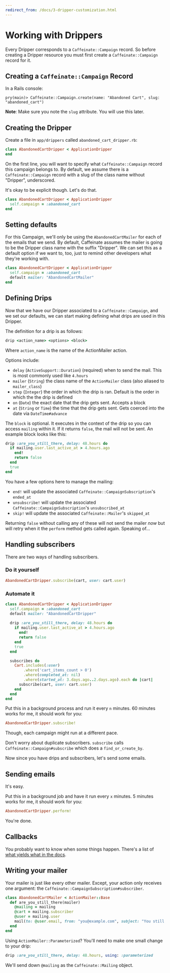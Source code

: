 ```yaml
---
redirect_from: /docs/3-dripper-customization.html
---
```


# Working with Drippers

Every Dripper corresponds to a `Caffeinate::Campaign` record. So before creating a
Dripper resource you must first create a `Caffeinate::Campaign` record for it.

## Creating a `Caffeinate::Campaign` Record

In a Rails console:

```
pry(main)> Caffeinate::Campaign.create(name: "Abandoned Cart", slug: "abandoned_cart")
```

**Note**: Make sure you note the `slug` attribute. You will use this later.

## Creating the Dripper

Create a file in `app/drippers` called `abandoned_cart_dripper.rb`:

```ruby
class AbandonedCartDripper < ApplicationDripper 
end 
```

On the first line, you will want to specify what `Caffeinate::Campaign` record this campaign belongs to. By default,
we assume there is a `Caffeinate::Campaign` record with a slug of the class name without "Dripper", underscored. 

It's okay to be explicit though. Let's do that.

```ruby 
class AbandonedCartDripper < ApplicationDripper
  self.campaign = :abandoned_cart 
end
```

## Setting defaults

For this Campaign, we'll only be using the `AbandonedCartMailer` for each of the emails that we send. By default,
Caffeinate assumes the mailer is going to be the Dripper class name with the suffix "Dripper". We can set this as a default option
if we want to, too, just to remind other developers what they're working with.

```ruby 
class AbandonedCartDripper < ApplicationDripper
  self.campaign = :abandoned_cart
  default mailer: "AbandonedCartMailer"
end
``` 

## Defining Drips

Now that we have our Dripper associated to a `Caffeinate::Campaign`, and we set our defaults, we can start making defining
what drips are used in this Dripper.

The definition for a drip is as follows:

```ruby
drip <action_name> <options> <block>
```

Where `action_name` is the name of the ActionMailer action.

Options include:
* `delay` (`ActiveSupport::Duration`) (required) when to send the mail. This is most commonly used like `4.hours`
* `mailer` (`String`) the class name of the `ActionMailer` class (also aliased to `mailer_class`)
* `step` (`Integer`) the order in which the drip is ran. Default is the order in which the the drip is defined
* `on` (`Date`) the exact date that the drip gets sent. Accepts a block
* `at` (`String` or `Time`) the time that the drip gets sent. Gets coerced into the date via `DateTime#advance` 
 
The `block` is optional. It executes in the context of the drip so you can access `mailing` within it. If it returns 
`false`, the mail will not be sent. An example block looks like this:

```ruby 
drip :are_you_still_there, delay: 48.hours do 
  if mailing.user.last_active_at > 4.hours.ago
    end!
    return false  
  end 
  true 
end 
```

You have a few options here to manage the mailing:
* `end!` will update the associated `Caffeinate::CampaignSubscription`'s `ended_at`
* `unsubscribe!` will update the associated `Caffeinate::CampaignSubscription`'s `unsubscribed_at`
* `skip!` will update the associated `Caffeinate::Mailer`'s `skipped_at`

Returning `false` without calling any of these will not send the mailer _now_ but will retry when it the `perform` method gets called again. Speaking of...

## Handling subscribers

There are two ways of handling subscribers. 

### Do it yourself

```ruby
AbandonedCartDripper.subscribe(cart, user: cart.user)
```

### Automate it

```ruby
class AbandonedCartDripper < ApplicationDripper
  self.campaign = :abandoned_cart
  default mailer: "AbandonedCartDripper"
  
  drip :are_you_still_there, delay: 48.hours do 
    if mailing.user.last_active_at > 4.hours.ago
      end!
      return false  
    end 
    true 
  end 

  subscribes do 
    Cart.includes(:user)
        .where('cart_items_count > 0')
        .where(completed_at: nil)
        .where(started_at: 3.days.ago..2.days.ago).each do |cart|
      subscribe(cart, user: cart.user)
    end
  end 
end
```

Put this in a background process and run it every `n` minutes. 60 minutes works for me, it should work for you:

```ruby
AbandonedCartDripper.subscribe!
```

Though, each campaign might run at a different pace.

Don't worry about duplicate subscribers. `subscribe` calls `Caffeinate::Campaign#subscribe` which does a `find_or_create_by`.

Now since you have drips and subscribers, let's send some emails.

## Sending emails

It's easy. 

Put this in a background job and have it run every `x` minutes. 5 minutes works for me, it should work for you:

```ruby
AbandonedCartDripper.perform!
```

You're done.

## Callbacks

You probably want to know when some things happen. There's a list of [what yields what in the docs](https://rubydoc.info/gems/caffeinate/Caffeinate/Dripper/Callbacks).

## Writing your mailer

Your mailer is just like every other mailer. Except, your action only receives one argument: the `Caffeinate::CampaignSubscription#subscriber`.

```ruby 
class AbandonedCartMailer < ActionMailer::Base
  def are_you_still_there(mailer)
    @mailing = mailing
    @cart = mailing.subscriber
    @user = mailing.user 
    mail(to: @user.email, from: "you@example.com", subject: "You still there?")
  end 
end
```

Using `ActionMailer::Parameterized`? You'll need to make one small change to your drip:

```ruby
drip :are_you_still_there, delay: 48.hours, using: :parameterized 
```

We'll send down `@mailing` as the `Caffeinate::Mailing` object.
